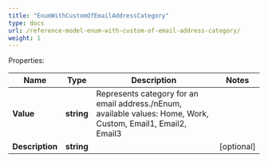 ```yaml
---
title: "EnumWithCustomOfEmailAddressCategory"
type: docs
url: /reference-model-enum-with-custom-of-email-address-category/
weight: 1
---
```


Properties:

Name | Type | Description | Notes
---- | ---- | ----------- | -----
**Value** | **string** | Represents category for an email address./nEnum, available values: Home, Work, Custom, Email1, Email2, Email3 | 
**Description** | **string** |  | [optional] 


